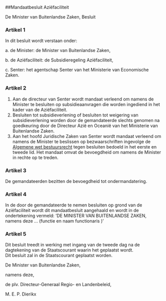 <meta http-equiv='Content-Type' content='text/html; charset=utf-8' />

##Mandaatbesluit Aziëfaciliteit

De Minister van Buitenlandse Zaken,   Besluit    

### Artikel  1  

In dit besluit wordt verstaan onder: 

a. de Minister: de Minister van Buitenlandse Zaken,  

b. de Aziëfaciliteit: de Subsidieregeling Aziëfaciliteit,  

c. Senter: het agentschap Senter van het Ministerie van Economische Zaken.    

### Artikel  2  

1.  Aan de directeur van Senter wordt mandaat verleend om namens de Minister te besluiten op subsidieaanvragen die worden ingediend in het kader van de Aziëfaciliteit.   
2.  Besluiten tot subsidieverlening of besluiten tot weigering van subsidieverlening worden door de gemandateerde slechts genomen na goedkeuring door de Directeur Azië en Oceanië van het Ministerie van Buitenlandse Zaken.   
3.  Aan het hoofd Juridische Zaken van Senter wordt mandaat verleend om namens de Minister te beslissen op bezwaarschriften ingevolge de [Algemene wet bestuursrecht](../../../../wet/algemene/wet/bestuursrecht/BWBR0005537/README.md) tegen besluiten bedoeld in het eerste en tweede lid. Het mandaat omvat de bevoegdheid om namens de Minister in rechte op te treden.   

### Artikel  3  

De gemandateerden bezitten de bevoegdheid tot ondermandatering.  

### Artikel  4  

In de door de gemandateerde te nemen besluiten op grond van de Aziëfaciliteit wordt dit mandaatbesluit aangehaald en wordt in de ondertekening vermeld: ’DE MINISTER VAN BUITENLANDSE ZAKEN, namens deze ... (functie en naam functionaris )’  

### Artikel  5  

Dit besluit treedt in werking met ingang van de tweede dag na de dagtekening van de Staatscourant waarin het geplaatst wordt.  
Dit besluit zal in de Staatscourant geplaatst worden.   

De 
Minister van Buitenlandse Zaken, 

namens deze, 

de 
plv. Directeur-Generaal Regio- en Landenbeleid, 

M. E. P. Dierikx      
